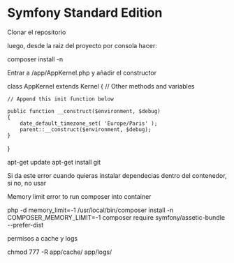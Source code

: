 Symfony Standard Edition
========================

Clonar el repositorio

luego, desde la raiz del proyecto por consola hacer: 

composer install -n



Entrar a /app/AppKernel.php y añadir el constructor

class AppKernel extends Kernel
{
    // Other methods and variables


    // Append this init function below

    public function __construct($environment, $debug)
    {
        date_default_timezone_set( 'Europe/Paris' );
        parent::__construct($environment, $debug);
    }

}


apt-get update
apt-get install git


Si da este error cuando quieras instalar dependecias dentro del contenedor, si no, no usar

Memory limit error to run composer into container

php -d memory_limit=-1 /usr/local/bin/composer install -n 
COMPOSER_MEMORY_LIMIT=-1 composer require symfony/assetic-bundle --prefer-dist 


permisos a cache y logs

chmod 777 -R app/cache/ app/logs/ 
